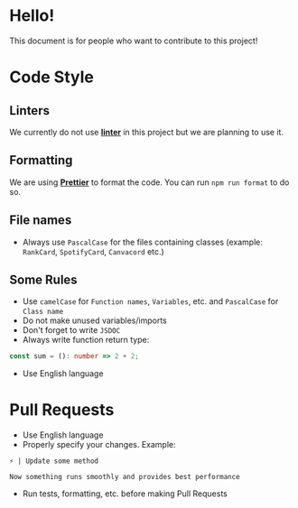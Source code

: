 # Hello!
This document is for people who want to contribute to this project!

# Code Style
## Linters
We currently do not use **[linter](https://en.wikipedia.org/wiki/Lint_(software))** in this project but we are planning to use it.

## Formatting
We are using **[Prettier](https://prettier.io)** to format the code. You can run `npm run format` to do so.

## File names
- Always use `PascalCase` for the files containing classes (example: `RankCard`, `SpotifyCard`, `Canvacord` etc.)

## Some Rules
- Use `camelCase` for `Function names`, `Variables`, etc. and `PascalCase` for `Class name`
- Do not make unused variables/imports
- Don't forget to write `JSDOC`
- Always write function return type:
```ts
const sum = (): number => 2 + 2;
```

- Use English language

# Pull Requests
- Use English language
- Properly specify your changes. Example:

```
⚡ | Update some method

Now something runs smoothly and provides best performance
```

- Run tests, formatting, etc. before making Pull Requests
